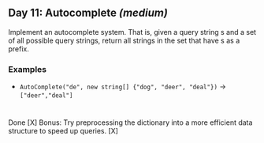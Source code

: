 ## Day 11: Autocomplete *(medium)*
Implement an autocomplete system. That is, given a query string s and a set of all possible query strings, return all strings in the set that have s as a prefix.
### Examples
* `AutoComplete("de", new string[] {"dog", "deer", "deal"})` -> `["deer","deal"]`
#
Done [X]
Bonus: Try preprocessing the dictionary into a more efficient data structure to speed up queries. [X]